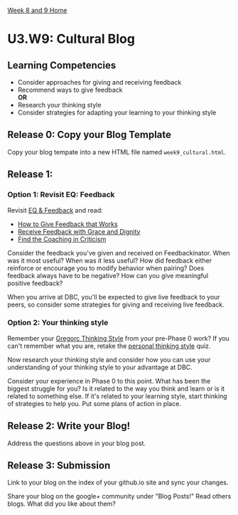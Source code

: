 [Week 8 and 9 Home](../)

# U3.W9: Cultural Blog 


## Learning Competencies
- Consider approaches for giving and receiving feedback
- Recommend ways to give feedback
<br>**OR**
- Research your thinking style
- Consider strategies for adapting your learning to your thinking style

## Release 0: Copy your Blog Template
Copy your blog tempate into a new HTML file named `week9_cultural.html`. 

## Release 1: 

### Option 1: Revisit EQ: Feedback 

Revisit [EQ & Feedback](http://vimeo.com/76762772) and read:
- [How to Give Feedback that Works](http://www.forbes.com/sites/prettyyoungprofessional/2011/05/16/how-to-give-feedback-that-works/)
- [Receive Feedback with Grace and Dignity](http://humanresources.about.com/cs/communication/ht/receivefeedback.htm)
- [Find the Coaching in Criticism](http://hbr.org/2014/01/find-the-coaching-in-criticism/ar/1)

Consider the feedback you've given and received on Feedbackinator. When was it most useful? When was it less useful? How did feedback either reinforce or encourage you to modify behavior when pairing? Does feedback always have to be negative? How can you give meaningful positive feedback?


When you arrive at DBC, you'll be expected to give live feedback to your peers, so consider some strategies for giving and receiving live feedback. 

### Option 2: Your thinking style

Remember your [Gregorc Thinking Style](http://web.cortland.edu/andersmd/learning/gregorc.htm) from your pre-Phase 0 work? If you can't remember what you are, retake the [personal thinking style](http://www.thelearningweb.net/personalthink.html) quiz. 

Now research your thinking style and consider how you can use your understanding of your thinking style to your advantage at DBC.

Consider your experience in Phase 0 to this point. What has been the biggest struggle for you? Is it related to the way you think and learn or is it related to something else. If it's related to your learning style, start thinking of strategies to help you. Put some plans of action in place. 


## Release 2: Write your Blog!
Address the questions above in your blog post. 

## Release 3: Submission
Link to your blog on the index of your github.io site and sync your changes. 

Share your blog on the google+ community under "Blog Posts!" Read others blogs. What did you like about them? 




<!-- Option #2

  Abstract Sequential Thinkers love the world of theory and abstract thought.

	The biggest struggle I have faced throughout Phase 0 is my own ego. At times I would think "what is the purpose of this assignment? why do I need to do it? I don't see myself gainning any value from it." At this this negative approach to things has caused me to half ass assignments and at other times I've seen myself give +100%  Yet it is this type of thinking that can get me in to trouble. When I don't approach something seriously I begin to lose interest. At other times I find myself going down a rabbit hole, extremely interested in something that I feel can be of great value. I find a lot of this to be a result of the way I think. I am a dreamer and when I can't dream of a purpose for something I refuse to apply myself to the fullest. 

	Fortunately DBC has provided me with the opportunity to explore not just my technical skills but my personal skills. I have explored endless opportunities in to leading myself down a path of sensibility. I found peace with myself where I once found struggle. I have taken an interest in better understand why I do the things I do and looking at alternatives that may prove to be more promising. 

	As I reflect back on these past 9 weeks I feel that in ways I am ill prepared while also feeling like I'm in the best shape I can be going in to Phase 1. Regardless of where I stand I look forward to the challenges that await me at DBC and am grateful to have the opportunity to learn in an environment that has proven to remove any negativity from the equation. I have been privledged to live the life I do and yet I still find myself hungry for something. It is this drive to find out what that hunger really is that has motivated as of lately. I can only hope that what has yet to come will help me satisfy this displeasure and provide me with a better understanding of what it is I want to do in life. 


 -->


